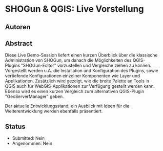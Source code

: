 # SHOGun & QGIS: Live Vorstellung

## Autoren

## Abstract

Diese Live Demo-Session liefert einen kurzen Überblick über die klassische Administration von SHOGun, um danach die Möglichkeiten des QGIS-Plugins "SHOGun-Editor" vorzustellen und Vergleiche ziehen zu können. Vorgestellt werden u.A. die Installation und Konfiguration des Plugins, sowie vertiefende Konfigurationen einzelner Komponenten wie Layer und Applikationen. Zusätzlich wird gezeigt, wie die breite Palette an Tools in QGIS auch für WebGIS-Applikationen zur Verfügung gestellt werden kann. Ebenso wird es einen kurzen Vergleich zum alternativen QGIS-Plugin "GeoServerManager" geben.

Der aktuelle Entwicklungsstand, ein Ausblick mit Ideen für die Weiterentwicklung werden ebenfalls präsentiert.

## Status

* Submitted: Nein
* Angenommen: Nein
